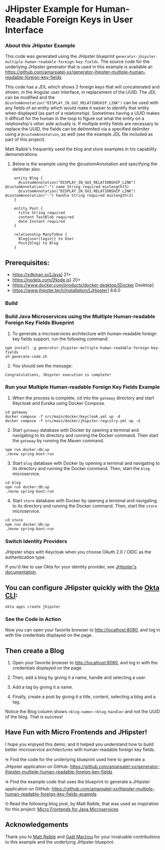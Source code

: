 # JHipster Example for Human-Readable Foreign Keys in User Interface

### About this JHipster Example
This code was generated using the JHipster blueprint `generator-jhipster-multiple-human-readable-foreign-key-fields`. 
The source code for the underlying JHipster generator that is used in this example is available at: https://github.com/amarpatel-xx/generator-jhipster-multiple-human-readable-foreign-key-fields

This code has a JDL which shows 2 foreign keys that will concatenated and shown, in the Angular user interface, in replacement of the UUID. The JDL can be modified and the `@customAnnotation("DISPLAY_IN_GUI_RELATIONSHIP_LINK")` can be used with any fields of an entity which would make it easier to identify that entity when displayed (as part of a relationship). Sometimes having a UUID makes it difficult for the human in the loop to figure out what the entity on a relationship's other side actually is. If multiple entity fields are necessary to replace the UUID, the fields can be delimmited via a specified delimiter using a `@customAnnotation`, as well (see the example JDL file included as part of this project).

Matt Raible's frequently used the blog and store examples in his capability demonstrations.
1.  Below is the example using the \@customAnnotation and specifying the
    delimiter also.
```shell
    entity Blog {
      @customAnnotation("DISPLAY_IN_GUI_RELATIONSHIP_LINK") @customAnnotation("-") name String required minlength(3)
      @customAnnotation("DISPLAY_IN_GUI_RELATIONSHIP_LINK") @customAnnotation("-") handle String required minlength(2)
    }

    entity Post {
      title String required
      content TextBlob required
      date Instant required
    }

    relationship ManyToOne {
      Blog{user(login)} to User
      Post{blog} to Blog
    }
```

## Prerequisites:

- https://sdkman.io/[Java] 21+
- https://nodejs.com/[Node.js] 20+
- https://www.docker.com/products/docker-desktop/[Docker Desktop]
- https://www.jhipster.tech/installation/[JHipster] 8.6.0

### Build
### Build Java Microservices using the Multiple Human-readable Foreign Key Fields Blueprint 

1.  To generate a microservices architecture with human-readable foreign key fields support, run the following command:
```shell
npm install -g generator-jhipster-multiple-human-readable-foreign-key-fields
sh generate-code.sh
```

2.  You should see the message:
```shell
Congratulations, JHipster execution is complete!
```

### Run your Multiple Human-readable Foreign Key Fields Example 

1.  When the process is complete, cd into the `gateway` directory and start Keycloak and Eureka using Docker Compose.
```shell
cd gateway
docker compose -f src/main/docker/keycloak.yml up -d
docker compose -f src/main/docker/jhipster-registry.yml up -d
```

2.  Start `gateway` database with Docker by opening a terminal and navigating to its directory and running the Docker command. Then start the `gateway` by running the Maven command.
```shell
npm run docker:db:up
./mvnw spring-boot:run
```

3.  Start `blog` database with Docker by opening a terminal and navigating to its directory and running the Docker command. Then, start the `blog` microservice.
```shell
cd blog
npm run docker:db:up
./mvnw spring-boot:run
```

4.  Start `store` database with Docker by opening a terminal and navigating to its directory and running the Docker command. Then, start the `store` microservice.
```shell
cd store
npm run docker:db:up
./mvnw spring-boot:run
```

### Switch Identity Providers

JHipster ships with Keycloak when you choose OAuth 2.0 / OIDC as the authentication type.

If you'd like to use Okta for your identity provider, see [JHipster's documentation](https://www.jhipster.tech/security/#okta).

## You can configure JHipster quickly with the [Okta CLI](https://cli.okta.com):
```shell
okta apps create jhipster
```

### See the Code in Action

Now you can open your favorite browser to [http://localhost:8080](http://localhost:8080), and log in with the credentials displayed on the page.

## Then create a Blog
1.  Open your favorite browser to [http://localhost:8080](http://localhost:8080), and log in with the credentials displayed on the page.
2.  Then, add a blog by giving it a name, handle and selecting a user.
3.  Add a tag by giving it a name.

4.  Finally, create a post by giving it a title, content, selecting a blog and a tag.


Notice the Blog column shows `<blog-name>-<blog-handle>` and not the UUID of the blog. That is success!

## Have Fun with Micro Frontends and JHipster!


I hope you enjoyed this demo, and it helped you understand how to build better microservice architectures with human-readable foreign key fields.

☕️ Find the code for the underlying blueprint used here to  generate a JHipster application on GitHub: https://github.com/amarpatel-xx/generator-jhipster-multiple-human-readable-foreign-key-fields

☕️ Find the example code that uses the blueprint to generate a JHipster application  on GitHub: https://github.com/amarpatel-xx/jhipster-multiple-human-readable-foreign-key-fields-example


🤓 Read the following blog post, by Matt Raible, that was used as inspiration for this project: [Micro Frontends for Java Microservices](https://auth0.com/blog/micro-frontends-for-java-microservices/)

## Acknowledgements

Thank you to [Matt Raible](https://github.com/mraible) and [Gaël Marziou](https://github.com/gmarziou)  for your invaluable contributions to this example and the underlying JHipster blueprint.

